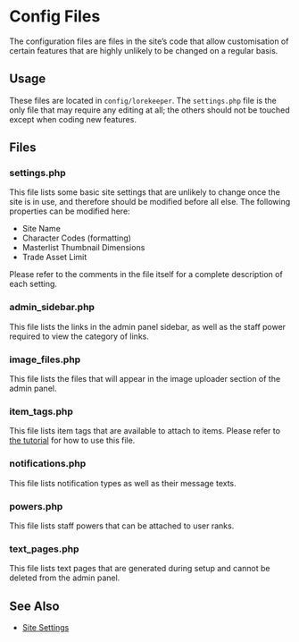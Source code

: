 # Config Files

The configuration files are files in the site’s code that allow customisation of certain features that are highly unlikely to be changed on a regular basis.

## Usage

These files are located in `config/lorekeeper`. The `settings.php` file is the only file that may require any editing at all; the others should not be touched except when coding new features.

## Files

### settings.php

This file lists some basic site settings that are unlikely to change once the site is in use, and therefore should be modified before all else. The following properties can be modified here:

- Site Name
- Character Codes (formatting)
- Masterlist Thumbnail Dimensions
- Trade Asset Limit

Please refer to the comments in the file itself for a complete description of each setting.

### admin_sidebar.php

This file lists the links in the admin panel sidebar, as well as the staff power required to view the category of links.

### image_files.php

This file lists the files that will appear in the image uploader section of the admin panel.

### item_tags.php

This file lists item tags that are available to attach to items. Please refer to [the tutorial](../guides/creating-item-types.md) for how to use this file.

### notifications.php

This file lists notification types as well as their message texts.

### powers.php

This file lists staff powers that can be attached to user ranks.

### text_pages.php

This file lists text pages that are generated during setup and cannot be deleted from the admin panel.

## See Also

- [Site Settings](site-settings.md)